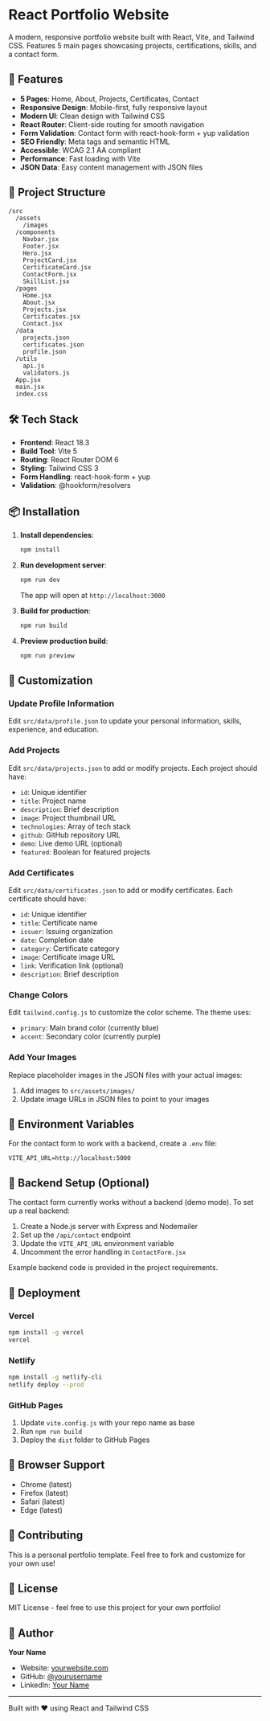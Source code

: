 # React Portfolio Website

A modern, responsive portfolio website built with React, Vite, and Tailwind CSS. Features 5 main pages showcasing projects, certifications, skills, and a contact form.

## 🚀 Features

- **5 Pages**: Home, About, Projects, Certificates, Contact
- **Responsive Design**: Mobile-first, fully responsive layout
- **Modern UI**: Clean design with Tailwind CSS
- **React Router**: Client-side routing for smooth navigation
- **Form Validation**: Contact form with react-hook-form + yup validation
- **SEO Friendly**: Meta tags and semantic HTML
- **Accessible**: WCAG 2.1 AA compliant
- **Performance**: Fast loading with Vite
- **JSON Data**: Easy content management with JSON files

## 📁 Project Structure

```
/src
  /assets
    /images
  /components
    Navbar.jsx
    Footer.jsx
    Hero.jsx
    ProjectCard.jsx
    CertificateCard.jsx
    ContactForm.jsx
    SkillList.jsx
  /pages
    Home.jsx
    About.jsx
    Projects.jsx
    Certificates.jsx
    Contact.jsx
  /data
    projects.json
    certificates.json
    profile.json
  /utils
    api.js
    validators.js
  App.jsx
  main.jsx
  index.css
```

## 🛠️ Tech Stack

- **Frontend**: React 18.3
- **Build Tool**: Vite 5
- **Routing**: React Router DOM 6
- **Styling**: Tailwind CSS 3
- **Form Handling**: react-hook-form + yup
- **Validation**: @hookform/resolvers

## 📦 Installation

1. **Install dependencies**:
   ```bash
   npm install
   ```

2. **Run development server**:
   ```bash
   npm run dev
   ```
   The app will open at `http://localhost:3000`

3. **Build for production**:
   ```bash
   npm run build
   ```

4. **Preview production build**:
   ```bash
   npm run preview
   ```

## 🎨 Customization

### Update Profile Information

Edit `src/data/profile.json` to update your personal information, skills, experience, and education.

### Add Projects

Edit `src/data/projects.json` to add or modify projects. Each project should have:
- `id`: Unique identifier
- `title`: Project name
- `description`: Brief description
- `image`: Project thumbnail URL
- `technologies`: Array of tech stack
- `github`: GitHub repository URL
- `demo`: Live demo URL (optional)
- `featured`: Boolean for featured projects

### Add Certificates

Edit `src/data/certificates.json` to add or modify certificates. Each certificate should have:
- `id`: Unique identifier
- `title`: Certificate name
- `issuer`: Issuing organization
- `date`: Completion date
- `category`: Certificate category
- `image`: Certificate image URL
- `link`: Verification link (optional)
- `description`: Brief description

### Change Colors

Edit `tailwind.config.js` to customize the color scheme. The theme uses:
- `primary`: Main brand color (currently blue)
- `accent`: Secondary color (currently purple)

### Add Your Images

Replace placeholder images in the JSON files with your actual images:
1. Add images to `src/assets/images/`
2. Update image URLs in JSON files to point to your images

## 🔧 Environment Variables

For the contact form to work with a backend, create a `.env` file:

```env
VITE_API_URL=http://localhost:5000
```

## 📝 Backend Setup (Optional)

The contact form currently works without a backend (demo mode). To set up a real backend:

1. Create a Node.js server with Express and Nodemailer
2. Set up the `/api/contact` endpoint
3. Update the `VITE_API_URL` environment variable
4. Uncomment the error handling in `ContactForm.jsx`

Example backend code is provided in the project requirements.

## 🚀 Deployment

### Vercel
```bash
npm install -g vercel
vercel
```

### Netlify
```bash
npm install -g netlify-cli
netlify deploy --prod
```

### GitHub Pages
1. Update `vite.config.js` with your repo name as base
2. Run `npm run build`
3. Deploy the `dist` folder to GitHub Pages

## 📱 Browser Support

- Chrome (latest)
- Firefox (latest)
- Safari (latest)
- Edge (latest)

## 🤝 Contributing

This is a personal portfolio template. Feel free to fork and customize for your own use!

## 📄 License

MIT License - feel free to use this project for your own portfolio!

## 👤 Author

**Your Name**
- Website: [yourwebsite.com](https://yourwebsite.com)
- GitHub: [@yourusername](https://github.com/yourusername)
- LinkedIn: [Your Name](https://linkedin.com/in/yourusername)

---

Built with ❤️ using React and Tailwind CSS
